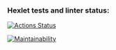 ### Hexlet tests and linter status:
[![Actions Status](https://github.com/JohnyTest12345/python-project-49/actions/workflows/hexlet-check.yml/badge.svg)](https://github.com/JohnyTest12345/python-project-49/actions)

[![Maintainability](https://api.codeclimate.com/v1/badges/9b8a458a4a835196aba0/maintainability)](https://codeclimate.com/github/JohnyTest12345/python-project-49/maintainability)